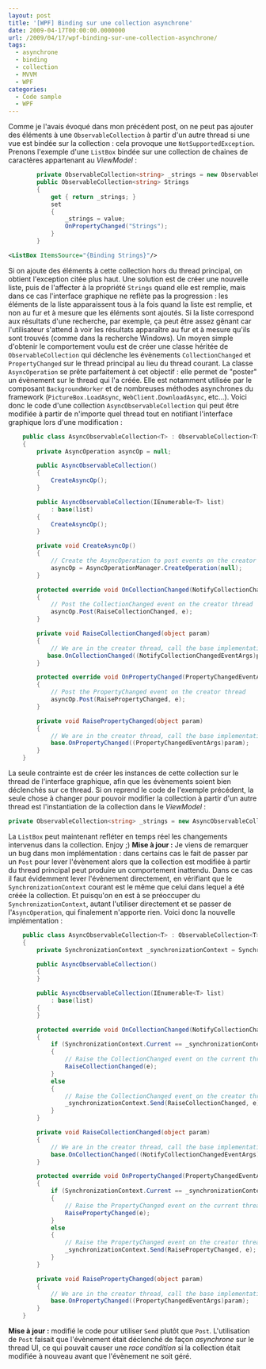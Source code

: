 ```yaml
---
layout: post
title: '[WPF] Binding sur une collection asynchrone'
date: 2009-04-17T00:00:00.0000000
url: /2009/04/17/wpf-binding-sur-une-collection-asynchrone/
tags:
  - asynchrone
  - binding
  - collection
  - MVVM
  - WPF
categories:
  - Code sample
  - WPF
---
```


Comme je l'avais évoqué dans mon précédent post, on ne peut pas ajouter des éléments à une `ObservableCollection` à partir d'un autre thread si une vue est bindée sur la collection : cela provoque une `NotSupportedException`. Prenons l'exemple d'une `ListBox` bindée sur une collection de chaines de caractères appartenant au *ViewModel* :  
```csharp
        private ObservableCollection<string> _strings = new ObservableCollection<string>();
        public ObservableCollection<string> Strings
        {
            get { return _strings; }
            set
            {
                _strings = value;
                OnPropertyChanged("Strings");
            }
        }
```

```xml
<ListBox ItemsSource="{Binding Strings}"/>
```
  Si on ajoute des éléments à cette collection hors du thread principal, on obtient l'exception citée plus haut. Une solution est de créer une nouvelle liste, puis de l'affecter à la propriété `Strings` quand elle est remplie, mais dans ce cas l'interface graphique ne reflète pas la progression : les éléments de la liste apparaissent tous à la fois quand la liste est remplie, et non au fur et à mesure que les éléments sont ajoutés. Si la liste correspond aux résultats d'une recherche, par exemple, ça peut être assez gênant car l'utilisateur s'attend à voir les résultats apparaître au fur et à mesure qu'ils sont trouvés (comme dans la recherche Windows).  Un moyen simple d'obtenir le comportement voulu est de créer une classe héritée de `ObservableCollection` qui déclenche les évènements `CollectionChanged` et `PropertyChanged` sur le thread principal au lieu du thread courant. La classe `AsyncOperation` se prête parfaitement à cet objectif : elle permet de "poster" un évènement sur le thread qui l'a créée. Elle est notamment utilisée par le composant `BackgroundWorker` et de nombreuses méthodes asynchrones du framework (`PictureBox.LoadAsync`, `WebClient.DownloadAsync`, etc...).  Voici donc le code d'une collection `AsyncObservableCollection` qui peut être modifiée à partir de n'importe quel thread tout en notifiant l'interface graphique lors d'une modification :  
```csharp
    public class AsyncObservableCollection<T> : ObservableCollection<T>
    {
        private AsyncOperation asyncOp = null;

        public AsyncObservableCollection()
        {
            CreateAsyncOp();
        }

        public AsyncObservableCollection(IEnumerable<T> list)
            : base(list)
        {
            CreateAsyncOp();
        }

        private void CreateAsyncOp()
        {
            // Create the AsyncOperation to post events on the creator thread
            asyncOp = AsyncOperationManager.CreateOperation(null);
        }

        protected override void OnCollectionChanged(NotifyCollectionChangedEventArgs e)
        {
            // Post the CollectionChanged event on the creator thread
            asyncOp.Post(RaiseCollectionChanged, e);
        }

        private void RaiseCollectionChanged(object param)
        {
            // We are in the creator thread, call the base implementation directly
           base.OnCollectionChanged((NotifyCollectionChangedEventArgs)param);
        }

        protected override void OnPropertyChanged(PropertyChangedEventArgs e)
        {
            // Post the PropertyChanged event on the creator thread
            asyncOp.Post(RaisePropertyChanged, e);
        }

        private void RaisePropertyChanged(object param)
        {
            // We are in the creator thread, call the base implementation directly
            base.OnPropertyChanged((PropertyChangedEventArgs)param);
        }
    }
```
  La seule contrainte est de créer les instances de cette collection sur le thread de l'interface graphique, afin que les évènements soient bien déclenchés sur ce thread.  Si on reprend le code de l'exemple précédent, la seule chose à changer pour pouvoir modifier la collection à partir d'un autre thread est l'instantiation de la collection dans le *ViewModel* :  
```csharp
private ObservableCollection<string> _strings = new AsyncObservableCollection<string>();
```
  La `ListBox` peut maintenant refléter en temps réel les changements intervenus dans la collection.  Enjoy ;)  **Mise à jour :** Je viens de remarquer un bug dans mon implémentation : dans certains cas le fait de passer par un `Post` pour lever l'évènement alors que la collection est modifiée à partir du thread principal peut produire un comportement inattendu. Dans ce cas il faut évidemment lever l'évènement directement, en vérifiant que le `SynchronizationContext` courant est le même que celui dans lequel a été créée la collection. Et puisqu'on en est à se préoccuper du `SynchronizationContext`, autant l'utiliser directement et se passer de l'`AsyncOperation`, qui finalement n'apporte rien. Voici donc la nouvelle implémentation :  
```csharp
    public class AsyncObservableCollection<T> : ObservableCollection<T>
    {
        private SynchronizationContext _synchronizationContext = SynchronizationContext.Current;

        public AsyncObservableCollection()
        {
        }

        public AsyncObservableCollection(IEnumerable<T> list)
            : base(list)
        {
        }

        protected override void OnCollectionChanged(NotifyCollectionChangedEventArgs e)
        {
            if (SynchronizationContext.Current == _synchronizationContext)
            {
                // Raise the CollectionChanged event on the current thread
                RaiseCollectionChanged(e);
            }
            else
            {
                // Raise the CollectionChanged event on the creator thread
                _synchronizationContext.Send(RaiseCollectionChanged, e);
            }
        }

        private void RaiseCollectionChanged(object param)
        {
            // We are in the creator thread, call the base implementation directly
            base.OnCollectionChanged((NotifyCollectionChangedEventArgs)param);
        }

        protected override void OnPropertyChanged(PropertyChangedEventArgs e)
        {
            if (SynchronizationContext.Current == _synchronizationContext)
            {
                // Raise the PropertyChanged event on the current thread
                RaisePropertyChanged(e);
            }
            else
            {
                // Raise the PropertyChanged event on the creator thread
                _synchronizationContext.Send(RaisePropertyChanged, e);
            }
        }

        private void RaisePropertyChanged(object param)
        {
            // We are in the creator thread, call the base implementation directly
            base.OnPropertyChanged((PropertyChangedEventArgs)param);
        }
    }
```
**Mise à jour :** modifié le code pour utiliser `Send` plutôt que `Post`. L'utilisation de `Post` faisait que l'évènement était déclenché de façon *asynchrone* sur le thread UI, ce qui pouvait causer une *race condition* si la collection était modifiée à nouveau avant que l'évènement ne soit géré.

